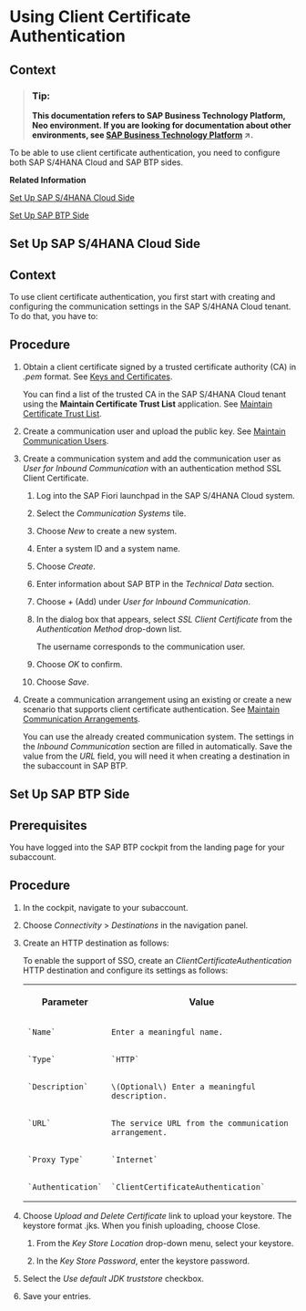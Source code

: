 <!-- loiod360a3d2af2d426d8243e44bd8ef6a30 -->

# Using Client Certificate Authentication



<a name="loiod360a3d2af2d426d8243e44bd8ef6a30__context_zkq_1wk_scb"/>

## Context

> ### Tip:  
> **This documentation refers to SAP Business Technology Platform, Neo environment. If you are looking for documentation about other environments, see [SAP Business Technology Platform](https://help.sap.com/viewer/65de2977205c403bbc107264b8eccf4b/Cloud/en-US/6a2c1ab5a31b4ed9a2ce17a5329e1dd8.html "SAP Business Technology Platform (SAP BTP) is an integrated offering comprised of four technology portfolios: database and data management, application development and integration, analytics, and intelligent technologies. The platform offers users the ability to turn data into business value, compose end-to-end business processes, and build and extend SAP applications quickly.") :arrow_upper_right:.**

To be able to use client certificate authentication, you need to configure both SAP S/4HANA Cloud and SAP BTP sides.

**Related Information**  


[Set Up SAP S/4HANA Cloud Side](using-client-certificate-authentication-d360a3d.md#loio8477e12f669b44feae3b77d7e47f1a18 "")

[Set Up SAP BTP Side](using-client-certificate-authentication-d360a3d.md#loio21d11edb36d148e49cec50fe4996ba00 "")

 <a name="loio8477e12f669b44feae3b77d7e47f1a18"/>

<!-- loio8477e12f669b44feae3b77d7e47f1a18 -->

## Set Up SAP S/4HANA Cloud Side



## Context

To use client certificate authentication, you first start with creating and configuring the communication settings in the SAP S/4HANA Cloud tenant. To do that, you have to:



## Procedure

1.  Obtain a client certificate signed by a trusted certificate authority \(CA\) in *.pem* format. See [Keys and Certificates](https://help.sap.com/viewer/65de2977205c403bbc107264b8eccf4b/Cloud/en-US/3735938d1d1d4d04a0e976b9ad1799d5.html).

    You can find a list of the trusted CA in the SAP S/4HANA Cloud tenant using the **Maintain Certificate Trust List** application. See [Maintain Certificate Trust List](https://help.sap.com/viewer/f544846954f24b9183eddadcc41bdc3b/1808.500/en-US/2b3c3f1e4007472883abe5226e84f05f.html).

2.  Create a communication user and upload the public key. See [Maintain Communication Users](https://help.sap.com/viewer/f544846954f24b9183eddadcc41bdc3b/1808.500/en-US/eef80dda3867461c92ac1273689ed36f.html).

3.  Create a communication system and add the communication user as *User for Inbound Communication* with an authentication method SSL Client Certificate.

    1.  Log into the SAP Fiori launchpad in the SAP S/4HANA Cloud system.

    2.  Select the *Communication Systems* tile.

    3.  Choose *New* to create a new system.

    4.  Enter a system ID and a system name.

    5.  Choose *Create*.

    6.  Enter information about SAP BTP in the *Technical Data* section.

    7.  Choose *\+* \(Add\) under *User for Inbound Communication*.

    8.  In the dialog box that appears, select *SSL Client Certificate* from the *Authentication Method* drop-down list.

        The username corresponds to the communication user.

    9.  Choose *OK* to confirm.

    10. Choose *Save*.


4.  Create a communication arrangement using an existing or create a new scenario that supports client certificate authentication. See [Maintain Communication Arrangements](https://help.sap.com/viewer/f544846954f24b9183eddadcc41bdc3b/1808.500/en-US/fab3fd449cf74c6384622b98831e989e.html).

    You can use the already created communication system. The settings in the *Inbound Communication* section are filled in automatically. Save the value from the *URL* field, you will need it when creating a destination in the subaccount in SAP BTP.


 <a name="loio21d11edb36d148e49cec50fe4996ba00"/>

<!-- loio21d11edb36d148e49cec50fe4996ba00 -->

## Set Up SAP BTP Side



<a name="loio21d11edb36d148e49cec50fe4996ba00__prereq_yhj_m5w_3bb"/>

## Prerequisites

You have logged into the SAP BTP cockpit from the landing page for your subaccount.



<a name="loio21d11edb36d148e49cec50fe4996ba00__steps_vhq_fww_3bb"/>

## Procedure

1.  In the cockpit, navigate to your subaccount.

2.  Choose *Connectivity* \> *Destinations* in the navigation panel.

3.  Create an HTTP destination as follows:

    To enable the support of SSO, create an *ClientCertificateAuthentication* HTTP destination and configure its settings as follows:


    <table>
    <tr>
    <th valign="top">

    Parameter


    
    </th>
    <th valign="top">

    Value


    
    </th>
    </tr>
    <tr>
    <td valign="top">
    
        `Name`


    
    </td>
    <td valign="top">
    
        Enter a meaningful name.


    
    </td>
    </tr>
    <tr>
    <td valign="top">
    
        `Type`


    
    </td>
    <td valign="top">
    
        `HTTP`


    
    </td>
    </tr>
    <tr>
    <td valign="top">
    
        `Description`


    
    </td>
    <td valign="top">
    
        \(Optional\) Enter a meaningful description.


    
    </td>
    </tr>
    <tr>
    <td valign="top">
    
        `URL`


    
    </td>
    <td valign="top">
    
        The service URL from the communication arrangement.


    
    </td>
    </tr>
    <tr>
    <td valign="top">
    
        `Proxy Type`


    
    </td>
    <td valign="top">
    
        `Internet`


    
    </td>
    </tr>
    <tr>
    <td valign="top">
    
        `Authentication`


    
    </td>
    <td valign="top">
    
        `ClientCertificateAuthentication`


    
    </td>
    </tr>
    </table>
    
4.  Choose *Upload and Delete Certificate* link to upload your keystore. The keystore format .jks. When you finish uploading, choose Close.

    1.  From the *Key Store Location* drop-down menu, select your keystore.

    2.  In the *Key Store Password*, enter the keystore password.


5.  Select the *Use default JDK truststore* checkbox.

6.  Save your entries.


